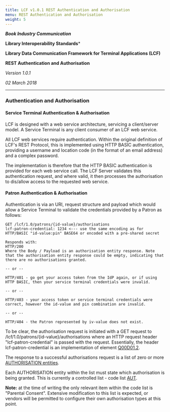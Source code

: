 ```yaml
---
title: LCF v1.0.1 REST Authentication and Authorisation
menu: REST Authentication and Authorisation
weight: 5
---
```


***Book Industry Communication***

**Library Interoperability Standards***

**Library Data Communication Framework for Terminal Applications (LCF)**

**REST Authentication and Authorisation**

*Version 1.0.1*

*02 March 2018*

---

### Authentication and Authorisation

#### Service Terminal Authentication & Authorisation
LCF is designed with a web service architecture, servicing a client/server model. A Service Terminal is any client consumer of an LCF web service. 

All LCF web services require authentication. Within the original definition of LCF's REST Protocol, this is implemented using HTTP BASIC authentication, providing a username and location code (in the format of an email address) and a complex password.

The implementation is therefore that the HTTP BASIC authentication is provided for each web service call. The LCF Server validates this authentication request, and where valid, it then processes the authorisation to dis/allow access to the requested web service. 

#### Patron Authentication & Authorisation

Authentication is via an URI, request structure and payload which would allow a Service Terminal to validate the credentials provided by a Patron as follows:

    GET /lcf/1.0/patrons/{id-value}/authorisations
    lcf-patron-credential: 1234 <--- use the same encoding as for HTTP/BASIC "id-value:pin" BASE64 or encoded with a pre-shared secret
    
    Responds with:
    HTTP/200
    Where the Body / Payload is an authorisation entity response. Note that the authorisation entity response could be empty, indicating that there are no authorisations granted.

    -- or --

    HTTP/401 - go get your access token from the IdP again, or if using HTTP BASIC, then your service terminal credentials were invalid.

    -- or --

    HTTP/403 - your access token or service terminal credentials were correct, however the id-value and pin combination are invalid.

    -- or --

    HTTP/404 - the Patron represented by iv-value does not exist.

To be clear, the authorisation request is initiated with a GET request to  /lcf/1.0/patrons/{id-value}/authorisations where an HTTP request header "lcf-patron-credential" is passed with the request. Essentially, the header lcf-patron-credential is an implementation of element [Q00D01.2](LCF-RESTWebServiceSpecification#format-for-request-uri).

The response to a successful authorisations request is a list of zero or more [AUTHORISATION entities](LCF-Dataframeworks#E13). 

Each AUTHORISATION entity within the list must state which authorisation is being granted. This is currently a controlled list - code list [AUT](LCF-CodeLists#AUT). 

**Note:** at the time of writing the only relevant item within the code list is "Parental Consent". Extensive modification to this list is expected, or vendors will be permitted to configure their own authorisation types at this point.
